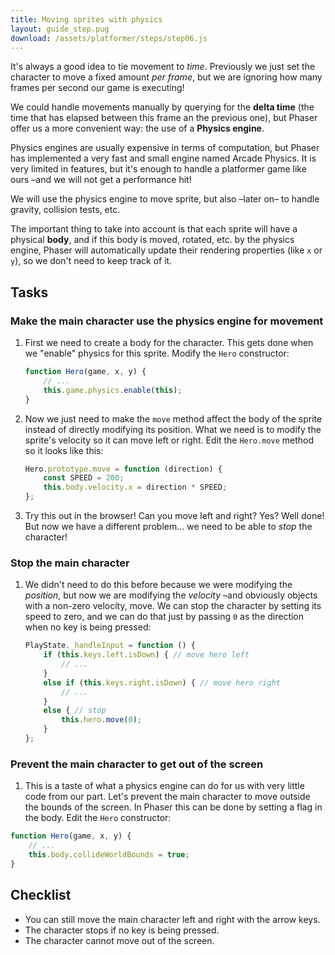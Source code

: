 ```yaml
---
title: Moving sprites with physics
layout: guide_step.pug
download: /assets/platformer/steps/step06.js
---
```


It's always a good idea to tie movement to _time_. Previously we just set the character to move a fixed amount _per frame_, but we are ignoring how many frames per second our game is executing!

We could handle movements manually by querying for the **delta time** (the time that has elapsed between this frame an the previous one), but Phaser offer us a more convenient way: the use of a **Physics engine**.

Physics engines are usually expensive in terms of computation, but Phaser has implemented a very fast and small engine named Arcade Physics. It is very limited in features, but it's enough to handle a platformer game like ours –and we will not get a performance hit!

We will use the physics engine to move sprite, but also –later on– to handle gravity, collision tests, etc.

The important thing to take into account is that each sprite will have a physical **body**, and if this body is moved, rotated, etc. by the physics engine, Phaser will automatically update their rendering properties (like `x` or `y`), so we don't need to keep track of it.

## Tasks

### Make the main character use the physics engine for movement

1. First we need to create a body for the character. This gets done when we "enable" physics for this sprite. Modify the `Hero` constructor:

    ```js
    function Hero(game, x, y) {
        // ...
        this.game.physics.enable(this);
    }
    ```

1. Now we just need to make the `move` method affect the body of the sprite instead of directly modifying its position. What we need is to modify the sprite's velocity so it can move left or right. Edit the `Hero.move` method so it looks like this:

    ```js
    Hero.prototype.move = function (direction) {
        const SPEED = 200;
        this.body.velocity.x = direction * SPEED;
    };
    ```

1. Try this out in the browser! Can you move left and right? Yes? Well done! But now we have a different problem… we need to be able to _stop_ the character!

### Stop the main character

1. We didn't need to do this before because we were modifying the _position_, but now we are modifying the _velocity_ –and obviously objects with a non-zero velocity, move. We can stop the character by setting its speed to zero, and we can do that just by passing `0` as the direction when no key is being pressed:

    ```js
    PlayState._handleInput = function () {
        if (this.keys.left.isDown) { // move hero left
            // ...
        }
        else if (this.keys.right.isDown) { // move hero right
            // ...
        }
        else { // stop
            this.hero.move(0);
        }
    };
    ```

### Prevent the main character to get out of the screen

1. This is a taste of what a physics engine can do for us with very little code from our part. Let's prevent the main character to move outside the bounds of the screen. In Phaser this can be done by setting a flag in the body. Edit the `Hero` constructor:

```js
function Hero(game, x, y) {
    // ...
    this.body.collideWorldBounds = true;
}
```

## Checklist

- You can still move the main character left and right with the arrow keys.
- The character stops if no key is being pressed.
- The character cannot move out of the screen.
